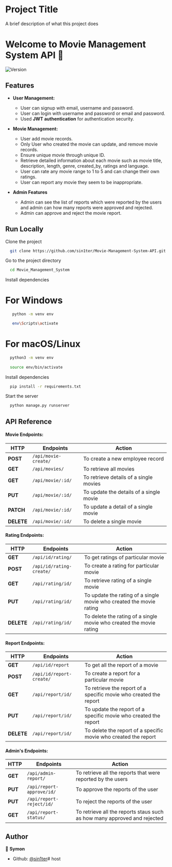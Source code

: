 
# Project Title

A brief description of what this project does 


# Welcome to Movie Management System API 👋

![Version](https://img.shields.io/badge/version-v1-blue.svg?cacheSeconds=2592000)


## Features

- **User Management:**
    - User can signup with email, username and password.
    - User can login with username and password or email and password.
    - Used **JWT authentication** for authentication security.

- **Movie Management:**
  - User add movie records.
  - Only User who created the movie can update, and remove movie records.
  - Ensure unique movie through unique ID.
  - Retrieve detailed information about each movie such as movie title, description, length, genre, created_by, ratings and language.
  - User can rate any movie range to 1 to 5 and can change their own ratings.
  - User can report any movie they seem to be inappropriate. 

- **Admin Features**
  - Admin can see the list of reports which were reported by the users and admin can how many reports were approved and rejected.
  - Admin can approve and reject the movie report. 
  
## Run Locally

Clone the project

```bash
  git clone https://github.com/sin1ter/Movie-Management-System-API.git
```

Go to the project directory

```bash
  cd Movie_Management_System
```

Install dependencies

# For Windows
```bash 
   python -m venv env

   env\Scripts\activate
```

 # For macOS/Linux
 ```bash
   python3 -m venv env
   
   source env/bin/activate
   ```

Install dependencies

```bash
  pip install -r requirements.txt
```

Start the server

```bash
  python manage.py runserver
```
## API Reference


####  Movie Endpoints:
| HTTP | Endpoints | Action |
| --- | --- | --- |
| **POST** | `/api/movie-create/` | To create a new employee record |
| **GET** | `/api/movies/` | To retrieve all movies |
| **GET** | `/api/movie/:id/` | To retrieve details of a single movies |
| **PUT** | `/api/movie/:id/` | To update the details of a single movie |
| **PATCH** | `/api/movie/:id/` | To update a detail of a single movie |
| **DELETE** | `/api/movie/:id/` | To delete a single movie |

#### Rating Endpoints:
| HTTP | Endpoints | Action |
| --- | --- | --- |
| **GET** | `/api/id/rating/` | To get ratings of particular movie |
| **POST** | `/api/id/rating-create/` | To create a rating for particular movie |
| **GET** | `/api/rating/id/` | To retrieve rating of a single movie |
| **PUT** | `/api/rating/id/` | To update the rating of a single movie who created the movie rating |
| **DELETE** | `/api/rating/id/` | To delete the rating of a single movie who created the movie rating |


#### Report Endpoints:
| HTTP | Endpoints | Action |
| --- | --- | --- |
| **GET** | `/api/id/report` | To get all the report of a movie |
| **POST** | `/api/id/report-create/` | To create a report for a particular movie |
| **GET** | `/api/report/id/` | To retrieve the report of a specific movie who created the report|
| **PUT** | `/api/report/id/` |To update the report of a specific movie who created the report|
| **DELETE** | `/api/report/id/` | To delete the report of a specific movie who created the report |

#### Admin's Endpoints:
| HTTP | Endpoints | Action |
| --- | --- | --- |
| **GET** | `/api/admin-report/` | To retrieve all the reports that were reported by the users |
| **PUT** | `/api/report-approve/id/` | To approve the reports of the user |
| **PUT** | `/api/report-reject/id/` | To reject the reports of the user |
| **GET** | `/api/report-status/` | To retrieve all the reports staus such as how many approved and rejected |
## Author

👤 **Symon**

- Github: [@sin1ter](https://github.com/sin1ter)# host
